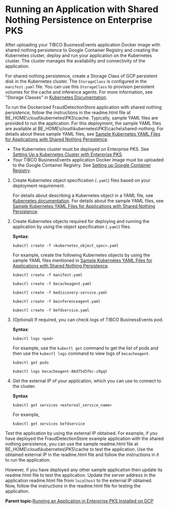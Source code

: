# Running an Application with Shared Nothing Persistence on Enterprise PKS

After uploading your TIBCO BusinessEvents application Docker image with shared nothing persistence to Google Container Registry and creating the Kubernetes cluster, deploy and run your application on the Kubernetes cluster. The cluster manages the availability and connectivity of the application.

For shared nothing persistence, create a Storage Class of GCP persistent disk in the Kubernetes cluster. The `StorageClass` is configured in the `manifest.yaml` file. You can use this `StorageClass` to provision persistent volumes for the cache and inference agents. For more information, see "Storage Classes" in [Kubernetes Documentation](https://kubernetes.io/docs/home/).

To run the Dockerized FraudDetectionStore application with shared nothing persistence, follow the instructions in the readme.html file at BE_HOME\cloud\kubernetes\PKS\cache. Typically, sample YAML files are provided to run the application. For this deployment, the sample YAML files are available at BE_HOME\cloud\kubernetes\PKS\cache\shared-nothing. For details about these sample YAML files, see [Sample Kubernetes YAML Files for Applications with Shared Nothing Persistence](Sample%20YAML%20Files%20for%20Applications%20with%20Shared%20Nothing%20Persistence#).

-   The Kubernetes cluster must be deployed on Enterprise PKS. See [Setting Up a Kubernetes Cluster with Enterprise PKS](Setting%20up%20a%20Kubernetes%20Cluster%20With%20Enterprise%20PKS).
-   Your TIBCO BusinessEvents application Docker image must be uploaded to the Google Container Registry. See [Setting up Google Container Registry](Pushing%20Application%20Docker%20Image%20to%20Google%20Container%20Registry).

1.  Create Kubernetes object specification \(`.yaml`\) files based on your deployment requirement.

    For details about describing a Kubernetes object in a YAML file, see [Kubernetes documentation](https://kubernetes.io/docs/concepts/overview/working-with-objects/kubernetes-objects/). For details about the sample YAML files, see [Sample Kubernetes YAML Files for Applications with Shared Nothing Persistence](Sample%20YAML%20Files%20for%20Applications%20with%20Shared%20Nothing%20Persistence#).

2.  Create Kubernetes objects required for deploying and running the application by using the object specification \(`.yaml`\) files.

    **Syntax**:

    ```
    kubectl create -f <kubernetes_object_spec>.yaml
    ```

    For example, create the following Kubernetes objects by using the sample YAML files mentioned in [Sample Kubernetes YAML Files for Applications with Shared Nothing Persistence](Sample%20YAML%20Files%20for%20Applications%20with%20Shared%20Nothing%20Persistence#).

    ```
    kubectl create -f manifest.yaml
    
    kubectl create -f becacheagent.yaml
    
    kubectl create -f bediscovery-service.yaml
    
    kubectl create -f beinferenceagent.yaml
    
    kubectl create -f befdservice.yaml
    ```

3.  \(Optional\) If required, you can check logs of TIBCO BusinessEvents pod.

    **Syntax**:

    ```
    kubectl logs <pod>
    ```

    For example, use the `kubectl get` command to get the list of pods and then use the `kubectl logs` command to view logs of `becacheagent`.

    ```
    kubectl get pods
    
    kubectl logs becacheagent-86d75d5fbc-z9gqt
    ```

4.  Get the external IP of your application, which you can use to connect to the cluster.

    **Syntax**

    ```
    kubectl get services <external_service_name>
    ```

    For example,

    ```
    kubectl get services befdservice
    ```


Test the application by using the external IP obtained. For example, if you have deployed the FraudDetectionStore example application with the shared nothing persistence, you can use the sample readme.html file at BE_HOME\cloud\kubernetes\PKS\cache to test the application. Use the obtained external IP in the readme.html file and follow the instructions in it to run the application.

However, if you have deployed any other sample application then update its readme.html file to test the application. Update the server address in the application readme.html file from `localhost` to the external IP obtained. Now, follow the instructions in the readme.html file for testing the application.

**Parent topic:**[Running an Application in Enterprise PKS Installed on GCP](Running%20an%20Application%20in%20PKS%20Installed%20on%20GCP)

